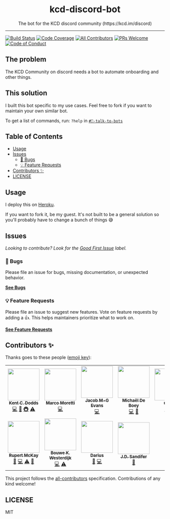 <div align="center">
<h1>kcd-discord-bot</h1>

<p>The bot for the KCD discord community (https://kcd.im/discord)</p>
</div>

---

<!-- prettier-ignore-start -->
[![Build Status][build-badge]][build]
[![Code Coverage][coverage-badge]][coverage]
[![All Contributors][all-contributors-badge]](#contributors-)
[![PRs Welcome][prs-badge]][prs]
[![Code of Conduct][coc-badge]][coc]
<!-- prettier-ignore-end -->

## The problem

The KCD Community on discord needs a bot to automate onboarding and other
things.

## This solution

I built this bot specific to my use cases. Feel free to fork if you want to
maintain your own similar bot.

To get a list of commands, run: `?help` in
[`#🤖-talk-to-bots`](https://discord.com/channels/715220730605731931/721074443694374943)

## Table of Contents

<!-- START doctoc generated TOC please keep comment here to allow auto update -->
<!-- DON'T EDIT THIS SECTION, INSTEAD RE-RUN doctoc TO UPDATE -->

- [Usage](#usage)
- [Issues](#issues)
  - [🐛 Bugs](#-bugs)
  - [💡 Feature Requests](#-feature-requests)
- [Contributors ✨](#contributors-)
- [LICENSE](#license)

<!-- END doctoc generated TOC please keep comment here to allow auto update -->

## Usage

I deploy this on [Heroku](https://heroku.com/).

If you want to fork it, be my guest. It's not built to be a general solution so
you'll probably have to change a bunch of things 😅

## Issues

_Looking to contribute? Look for the [Good First Issue][good-first-issue]
label._

### 🐛 Bugs

Please file an issue for bugs, missing documentation, or unexpected behavior.

[**See Bugs**][bugs]

### 💡 Feature Requests

Please file an issue to suggest new features. Vote on feature requests by adding
a 👍. This helps maintainers prioritize what to work on.

[**See Feature Requests**][requests]

## Contributors ✨

Thanks goes to these people ([emoji key][emojis]):

<!-- ALL-CONTRIBUTORS-LIST:START - Do not remove or modify this section -->
<!-- prettier-ignore-start -->
<!-- markdownlint-disable -->
<table>
  <tr>
    <td align="center"><a href="https://kentcdodds.com"><img src="https://avatars.githubusercontent.com/u/1500684?v=3?s=100" width="100px;" alt=""/><br /><sub><b>Kent C. Dodds</b></sub></a><br /><a href="https://github.com/kentcdodds/kcd-discord-bot/commits?author=kentcdodds" title="Code">💻</a> <a href="https://github.com/kentcdodds/kcd-discord-bot/commits?author=kentcdodds" title="Documentation">📖</a> <a href="#infra-kentcdodds" title="Infrastructure (Hosting, Build-Tools, etc)">🚇</a> <a href="https://github.com/kentcdodds/kcd-discord-bot/commits?author=kentcdodds" title="Tests">⚠️</a></td>
    <td align="center"><a href="https://github.com/marcosvega91"><img src="https://avatars2.githubusercontent.com/u/5365582?v=4?s=100" width="100px;" alt=""/><br /><sub><b>Marco Moretti</b></sub></a><br /><a href="https://github.com/kentcdodds/kcd-discord-bot/commits?author=marcosvega91" title="Code">💻</a></td>
    <td align="center"><a href="https://dev.to/jacobmgevans"><img src="https://avatars1.githubusercontent.com/u/27247160?v=4?s=100" width="100px;" alt=""/><br /><sub><b>Jacob M-G Evans</b></sub></a><br /><a href="https://github.com/kentcdodds/kcd-discord-bot/commits?author=JacobMGEvans" title="Code">💻</a></td>
    <td align="center"><a href="https://michaeldeboey.be"><img src="https://avatars3.githubusercontent.com/u/6643991?v=4?s=100" width="100px;" alt=""/><br /><sub><b>Michaël De Boey</b></sub></a><br /><a href="https://github.com/kentcdodds/kcd-discord-bot/commits?author=MichaelDeBoey" title="Code">💻</a> <a href="https://github.com/kentcdodds/kcd-discord-bot/pulls?q=is%3Apr+reviewed-by%3AMichaelDeBoey" title="Reviewed Pull Requests">👀</a></td>
    <td align="center"><a href="https://github.com/uwuru"><img src="https://avatars1.githubusercontent.com/u/40305936?v=4?s=100" width="100px;" alt=""/><br /><sub><b>uwuru</b></sub></a><br /><a href="https://github.com/kentcdodds/kcd-discord-bot/commits?author=uwuru" title="Code">💻</a> <a href="https://github.com/kentcdodds/kcd-discord-bot/commits?author=uwuru" title="Tests">⚠️</a></td>
    <td align="center"><a href="http://peter.hozak.info/"><img src="https://avatars0.githubusercontent.com/u/1087670?v=4?s=100" width="100px;" alt=""/><br /><sub><b>Peter Hozák</b></sub></a><br /><a href="https://github.com/kentcdodds/kcd-discord-bot/commits?author=Aprillion" title="Code">💻</a> <a href="https://github.com/kentcdodds/kcd-discord-bot/commits?author=Aprillion" title="Tests">⚠️</a> <a href="https://github.com/kentcdodds/kcd-discord-bot/pulls?q=is%3Apr+reviewed-by%3AAprillion" title="Reviewed Pull Requests">👀</a></td>
    <td align="center"><a href="http://devstack.ng"><img src="https://avatars.githubusercontent.com/u/8310934?v=4?s=100" width="100px;" alt=""/><br /><sub><b>Prince Abalogu</b></sub></a><br /><a href="https://github.com/kentcdodds/kcd-discord-bot/commits?author=MrAbalogu" title="Documentation">📖</a></td>
  </tr>
  <tr>
    <td align="center"><a href="https://fildon.github.io"><img src="https://avatars.githubusercontent.com/u/10462288?v=4?s=100" width="100px;" alt=""/><br /><sub><b>Rupert McKay</b></sub></a><br /><a href="https://github.com/kentcdodds/kcd-discord-bot/commits?author=fildon" title="Documentation">📖</a> <a href="https://github.com/kentcdodds/kcd-discord-bot/commits?author=fildon" title="Code">💻</a> <a href="https://github.com/kentcdodds/kcd-discord-bot/commits?author=fildon" title="Tests">⚠️</a> <a href="https://github.com/kentcdodds/kcd-discord-bot/pulls?q=is%3Apr+reviewed-by%3Afildon" title="Reviewed Pull Requests">👀</a></td>
    <td align="center"><a href="https://bouwe.io"><img src="https://avatars.githubusercontent.com/u/4126793?v=4?s=100" width="100px;" alt=""/><br /><sub><b>Bouwe K. Westerdijk</b></sub></a><br /><a href="https://github.com/kentcdodds/kcd-discord-bot/commits?author=bouwe77" title="Code">💻</a> <a href="https://github.com/kentcdodds/kcd-discord-bot/commits?author=bouwe77" title="Tests">⚠️</a></td>
    <td align="center"><a href="http://mapleleaf.dev"><img src="https://avatars.githubusercontent.com/u/19603573?v=4?s=100" width="100px;" alt=""/><br /><sub><b>Darius</b></sub></a><br /><a href="#ideas-itsMapleLeaf" title="Ideas, Planning, & Feedback">🤔</a> <a href="https://github.com/kentcdodds/kcd-discord-bot/commits?author=itsMapleLeaf" title="Code">💻</a></td>
    <td align="center"><a href="https://github.com/jdsandifer"><img src="https://avatars.githubusercontent.com/u/11567955?v=4?s=100" width="100px;" alt=""/><br /><sub><b>J.D. Sandifer</b></sub></a><br /><a href="https://github.com/kentcdodds/kcd-discord-bot/issues?q=author%3Ajdsandifer" title="Bug reports">🐛</a></td>
  </tr>
</table>

<!-- markdownlint-restore -->
<!-- prettier-ignore-end -->

<!-- ALL-CONTRIBUTORS-LIST:END -->

This project follows the [all-contributors][all-contributors] specification.
Contributions of any kind welcome!

## LICENSE

MIT

<!-- prettier-ignore-start -->
[npm]: https://www.npmjs.com
[node]: https://nodejs.org
[build-badge]: https://img.shields.io/github/workflow/status/kentcdodds/kcd-discord-bot/deploy/main?logo=github&style=flat-square
[build]: https://github.com/kentcdodds/kcd-discord-bot/actions?query=workflow%3Adeploy
[coverage-badge]: https://img.shields.io/codecov/c/github/kentcdodds/kcd-discord-bot.svg?style=flat-square
[coverage]: https://codecov.io/github/kentcdodds/kcd-discord-bot
[prs-badge]: https://img.shields.io/badge/PRs-welcome-brightgreen.svg?style=flat-square
[prs]: http://makeapullrequest.com
[coc-badge]: https://img.shields.io/badge/code%20of-conduct-ff69b4.svg?style=flat-square
[coc]: https://github.com/kentcdodds/kcd-discord-bot/blob/main/other/CODE_OF_CONDUCT.md
[emojis]: https://github.com/all-contributors/all-contributors#emoji-key
[all-contributors]: https://github.com/all-contributors/all-contributors
[all-contributors-badge]: https://img.shields.io/github/all-contributors/kentcdodds/kcd-discord-bot?color=orange&style=flat-square
[bugs]: https://github.com/kentcdodds/kcd-discord-bot/issues?utf8=%E2%9C%93&q=is%3Aissue+is%3Aopen+sort%3Acreated-desc+label%3Abug
[requests]: https://github.com/kentcdodds/kcd-discord-bot/issues?utf8=%E2%9C%93&q=is%3Aissue+is%3Aopen+sort%3Areactions-%2B1-desc+label%3Aenhancement
[good-first-issue]: https://github.com/kentcdodds/kcd-discord-bot/issues?utf8=%E2%9C%93&q=is%3Aissue+is%3Aopen+sort%3Areactions-%2B1-desc+label%3Aenhancement+label%3A%22good+first+issue%22
<!-- prettier-ignore-end -->
